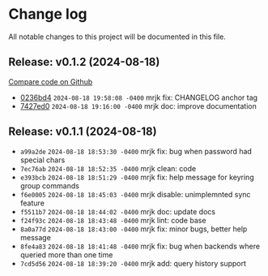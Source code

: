 # Change log

All notable changes to this project will be documented in this file.

<!--- CHANGELOG_APPEND -->

## Release: v0.1.2 (2024-08-18)

[Compare code on Github](https://github.com/mrjk/keyring-proxy/compare/v0.1.1...v0.1.2)

- [0236bd4](https://github.com/mrjk/keyring-proxy/commit/0236bd4) `2024-08-18 19:58:08 -0400` mrjk fix: CHANGELOG anchor tag
- [7427ed0](https://github.com/mrjk/keyring-proxy/commit/7427ed0) `2024-08-18 19:16:00 -0400` mrjk doc: improve documentation

## Release: v0.1.1 (2024-08-18)

- `a99a2de` `2024-08-18 18:53:30 -0400` mrjk fix: bug when password had special chars
- `7ec76ab` `2024-08-18 18:52:35 -0400` mrjk clean: code
- `e393bcb` `2024-08-18 18:51:29 -0400` mrjk fix: help message for keyring group commands
- `f6e0005` `2024-08-18 18:45:03 -0400` mrjk disable: unimplemnted sync feature
- `f5511b7` `2024-08-18 18:44:02 -0400` mrjk doc: update docs
- `f24f93c` `2024-08-18 18:43:48 -0400` mrjk lint: code base
- `8a0a77d` `2024-08-18 18:43:00 -0400` mrjk fix: minor bugs, better help message
- `8fe4a83` `2024-08-18 18:41:48 -0400` mrjk fix: bug when backends where queried more than one time
- `7cd5d56` `2024-08-18 18:39:20 -0400` mrjk add: query history support
